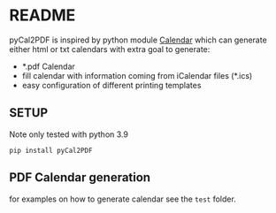 # README

pyCal2PDF is inspired by python module [Calendar](https://docs.python.org/3/library/calendar.html) which can generate either html or txt calendars with extra goal to generate:
* *.pdf Calendar
* fill calendar with information coming from iCalendar files (*.ics)
* easy configuration of different printing templates


## SETUP

Note only tested with python 3.9

```
pip install pyCal2PDF
```

## PDF Calendar generation

for examples on how to generate calendar see the `test` folder.